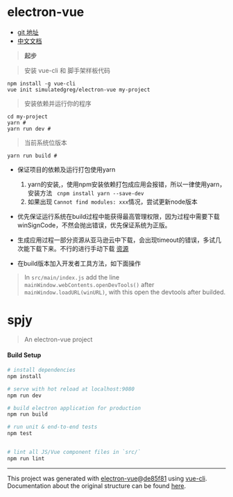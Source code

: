 # electron-vue

* [git 地址](https://github.com/SimulatedGREG/electron-vue)
* [中文文档](https://electron.org.cn/doc/index.html)

> **起步**
 

> 安装 vue-cli 和 脚手架样板代码
```
npm install -g vue-cli
vue init simulatedgreg/electron-vue my-project
```
> 安装依赖并运行你的程序
```
cd my-project
yarn # 
yarn run dev #
```
> 当前系统位版本
```
yarn run build # 
```

* 保证项目的依赖及运行打包使用yarn
   1. yarn的安装,，使用npm安装依赖打包成应用会报错，所以一律使用yarn，安装方法 ``` cnpm install yarn --save-dev```
   2. 如果出现 ```Cannot find modules: xxx```情况，尝试更新node版本
   
  
* 优先保证运行系统在build过程中能获得最高管理权限，因为过程中需要下载winSignCode，不然会抛出错误，优先保证系统为正版。

* 生成应用过程一部分资源从亚马逊云中下载，会出现timeout的错误，多试几次能下载下来。不行的进行手动下载 [资源](https://github.com/electron-userland/electron-builder/issues/1859)

* 在build版本加入开发者工具方法，如下面操作

>In ```src/main/index.js``` add the line  ``` mainWindow.webContents.openDevTools()``` after ``` mainWindow.loadURL(winURL)```, with this open the devtools after builded.

# spjy

> An electron-vue project

#### Build Setup

``` bash
# install dependencies
npm install

# serve with hot reload at localhost:9080
npm run dev

# build electron application for production
npm run build

# run unit & end-to-end tests
npm test


# lint all JS/Vue component files in `src/`
npm run lint

```

---

This project was generated with [electron-vue](https://github.com/SimulatedGREG/electron-vue)@[de85f81](https://github.com/SimulatedGREG/electron-vue/tree/de85f81890c01500113738bfe57bef136f9fbf52) using [vue-cli](https://github.com/vuejs/vue-cli). Documentation about the original structure can be found [here](https://simulatedgreg.gitbooks.io/electron-vue/content/index.html).
